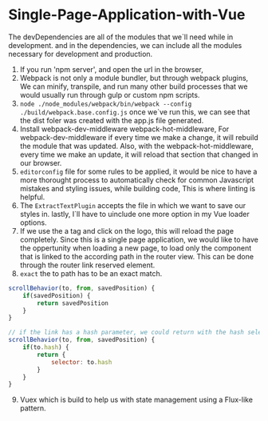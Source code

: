 # Single-Page-Application-with-Vue

The devDependencies are all of the modules that we`ll need while in development. and in the dependencies, we can include all the modules necessary for development and production.

1. If you run 'npm server', and open the url in the browser,
2. Webpack is not only a module bundler, but through webpack plugins, We can minify, transpile, and run many other build processes that we would usually run through gulp or custom npm scripts.
3. ``node ./node_modules/webpack/bin/webpack --config ./build/webpack.base.config.js``
once we`ve run this, we can see that the dist foler was created with
the app.js file generated.
4. Install webpack-dev-middleware webpack-hot-middleware, For webpack-dev-middleware if every time we make a change, it will rebuild the module that was updated.
Also, with the webpack-hot-middleware, every time we make an update, it will reload that section that changed in our browser.
5. ``editorconfig`` file for some rules to be applied, it would be nice to have a more thorought process to automatically check for common Javascript mistakes and styling issues, while building code, This is where linting is helpful.
6. The ``ExtractTextPlugin`` accepts the file in which we want to save our styles in. lastly, I`ll have to uinclude one more option in my Vue loader options.
7. If we use the a tag and click on the logo, this will reload the page completely. Since this is a single page application, we would like to have the oppertunity when loading a new page, to load only the component that is linked to the according path in the router view. This can be done through the router link reserved element.
8. ``exact`` the to path has to be an exact match.
```javascript
scrollBehavior(to, from, savedPosition) {
    if(savedPosition) {
        return savedPosition
    }
}

// if the link has a hash parameter, we could return with the hash selector to scroll to the element with an id of the hash value.
scrollBehavior(to, from, savedPosition) {
    if(to.hash) {
        return {
            selector: to.hash
        }
    }
}
```
9. Vuex which is build to help us with state management using a Flux-like pattern.

